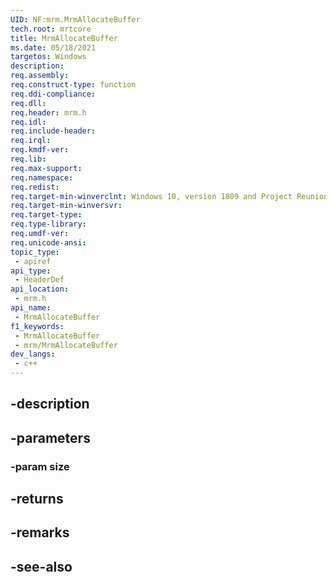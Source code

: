 ```yaml
---
UID: NF:mrm.MrmAllocateBuffer
tech.root: mrtcore 
title: MrmAllocateBuffer
ms.date: 05/18/2021 
targetos: Windows
description: 
req.assembly: 
req.construct-type: function
req.ddi-compliance: 
req.dll: 
req.header: mrm.h
req.idl: 
req.include-header: 
req.irql: 
req.kmdf-ver: 
req.lib: 
req.max-support: 
req.namespace: 
req.redist: 
req.target-min-winverclnt: Windows 10, version 1809 and Project Reunion 0.5 (and later) 
req.target-min-winversvr: 
req.target-type: 
req.type-library: 
req.umdf-ver: 
req.unicode-ansi: 
topic_type:
 - apiref
api_type:
 - HeaderDef
api_location:
 - mrm.h
api_name:
 - MrmAllocateBuffer
f1_keywords:
 - MrmAllocateBuffer
 - mrm/MrmAllocateBuffer
dev_langs:
 - c++
---
```


## -description

## -parameters

### -param size

## -returns

## -remarks

## -see-also

